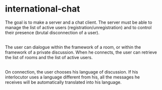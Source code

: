 # international-chat

The goal is to make a server and a chat client. The server must be able to manage the list of active users (registration/unregistration) and to control their presence (brutal disconnection of a user). <br/><br/>

The user can dialogue within the framework of a room, or within the framework of a private discussion. When he connects, the user can retrieve the list of rooms and the list of active users.<br/><br/>

On connection, the user chooses his language of discussion. If his interlocutor uses a language different from his, all the messages he receives will be automatically translated into his language.
